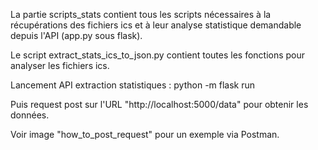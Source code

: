 La partie scripts_stats contient tous les scripts nécessaires à la récupérations des fichiers ics
et à leur analyse statistique demandable depuis l'API (app.py sous flask).

Le script extract_stats_ics_to_json.py contient toutes les fonctions pour analyser les fichiers ics.

Lancement API extraction statistiques : python -m flask run

Puis request post sur l'URL "http://localhost:5000/data" pour obtenir les données.

Voir image "how_to_post_request" pour un exemple via Postman.